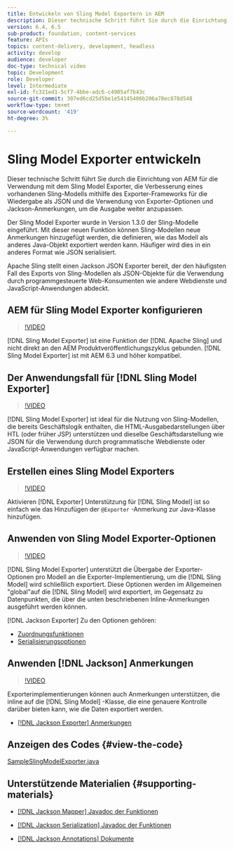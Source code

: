 ```yaml
---
title: Entwickeln von Sling Model Exportern in AEM
description: Dieser technische Schritt führt Sie durch die Einrichtung von AEM für die Verwendung mit dem Sling Model Exporter, die Verbesserung eines vorhandenen Sling-Modells mithilfe des Exporter-Frameworks für die Wiedergabe als JSON und die Verwendung von Exporter-Optionen und Jackson-Anmerkungen, um die Ausgabe weiter anzupassen.
version: 6.4, 6.5
sub-product: foundation, content-services
feature: APIs
topics: content-delivery, development, headless
activity: develop
audience: developer
doc-type: technical video
topic: Development
role: Developer
level: Intermediate
exl-id: fc321ed1-5cf7-4bbe-adc6-c4905af7b43c
source-git-commit: 307ed6cd25d5be1e54145406b206a78ec878d548
workflow-type: tm+mt
source-wordcount: '419'
ht-degree: 3%

---
```


# Sling Model Exporter entwickeln

Dieser technische Schritt führt Sie durch die Einrichtung von AEM für die Verwendung mit dem Sling Model Exporter, die Verbesserung eines vorhandenen Sling-Modells mithilfe des Exporter-Frameworks für die Wiedergabe als JSON und die Verwendung von Exporter-Optionen und Jackson-Anmerkungen, um die Ausgabe weiter anzupassen.

Der Sling Model Exporter wurde in Version 1.3.0 der Sling-Modelle eingeführt. Mit dieser neuen Funktion können Sling-Modellen neue Anmerkungen hinzugefügt werden, die definieren, wie das Modell als anderes Java-Objekt exportiert werden kann. Häufiger wird dies in ein anderes Format wie JSON serialisiert.

Apache Sling stellt einen Jackson JSON Exporter bereit, der den häufigsten Fall des Exports von Sling-Modellen als JSON-Objekte für die Verwendung durch programmgesteuerte Web-Konsumenten wie andere Webdienste und JavaScript-Anwendungen abdeckt.

## AEM für Sling Model Exporter konfigurieren

>[!VIDEO](https://video.tv.adobe.com/v/16862/?quality=12&learn=on)

[!DNL Sling Model Exporter] ist eine Funktion der [!DNL Apache Sling] und nicht direkt an den AEM Produktveröffentlichungszyklus gebunden. [!DNL Sling Model Exporter] ist mit AEM 6.3 und höher kompatibel.

## Der Anwendungsfall für [!DNL Sling Model Exporter]

>[!VIDEO](https://video.tv.adobe.com/v/16863/?quality=12&learn=on)

[!DNL Sling Model Exporter] ist ideal für die Nutzung von Sling-Modellen, die bereits Geschäftslogik enthalten, die HTML-Ausgabedarstellungen über HTL (oder früher JSP) unterstützen und dieselbe Geschäftsdarstellung wie JSON für die Verwendung durch programmatische Webdienste oder JavaScript-Anwendungen verfügbar machen.

## Erstellen eines Sling Model Exporters

>[!VIDEO](https://video.tv.adobe.com/v/16864/?quality=12&learn=on)

Aktivieren [!DNL Exporter] Unterstützung für [!DNL Sling Model] ist so einfach wie das Hinzufügen der `@Exporter` -Anmerkung zur Java-Klasse hinzufügen.

## Anwenden von Sling Model Exporter-Optionen

>[!VIDEO](https://video.tv.adobe.com/v/16865/?quality=12&learn=on)

[!DNL Sling Model Exporter] unterstützt die Übergabe der Exporter-Optionen pro Modell an die Exporter-Implementierung, um die [!DNL Sling Model] wird schließlich exportiert. Diese Optionen werden im Allgemeinen &quot;global&quot;auf die [!DNL Sling Model] wird exportiert, im Gegensatz zu Datenpunkten, die über die unten beschriebenen Inline-Anmerkungen ausgeführt werden können.

[!DNL Jackson Exporter] Zu den Optionen gehören:

* [Zuordnungsfunktionen](https://static.javadoc.io/com.fasterxml.jackson.core/jackson-databind/2.8.5/com/fasterxml/jackson/databind/MapperFeature.html)
* [Serialisierungsoptionen](https://static.javadoc.io/com.fasterxml.jackson.core/jackson-databind/2.8.5/com/fasterxml/jackson/databind/SerializationFeature.html)

## Anwenden [!DNL Jackson] Anmerkungen

>[!VIDEO](https://video.tv.adobe.com/v/16866/?quality=12&learn=on)

Exporterimplementierungen können auch Anmerkungen unterstützen, die inline auf die [!DNL Sling Model] -Klasse, die eine genauere Kontrolle darüber bieten kann, wie die Daten exportiert werden.

* [[!DNL Jackson Exporter] Anmerkungen](https://github.com/FasterXML/jackson-annotations/wiki/Jackson-Annotations)

## Anzeigen des Codes {#view-the-code}

[SampleSlingModelExporter.java](https://github.com/Adobe-Consulting-Services/acs-aem-samples/blob/master/core/src/main/java/com/adobe/acs/samples/models/SampleSlingModelExporter.java)

## Unterstützende Materialien {#supporting-materials}

* [[!DNL Jackson Mapper] Javadoc der Funktionen](https://static.javadoc.io/com.fasterxml.jackson.core/jackson-databind/2.8.5/com/fasterxml/jackson/databind/MapperFeature.html)
* [[!DNL Jackson Serialization] Javadoc der Funktionen](https://static.javadoc.io/com.fasterxml.jackson.core/jackson-databind/2.8.5/com/fasterxml/jackson/databind/SerializationFeature.html)

* [[!DNL Jackson Annotations] Dokumente](https://github.com/FasterXML/jackson-annotations/wiki/Jackson-Annotations)
